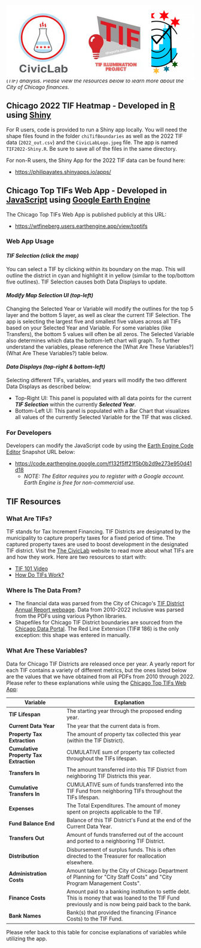 
<div style="position: relative;">
  <img src="docs/images/mcdc.png" width="200" height=200 alt="MCDC Logo" style="position: absolute; right: 0;">
  <img src="docs/images/CivicLabLogo.jpeg" height='200' alt="The CivicLab Logo" style="position: absolute; left: 0;">
</div>

# TIF Analysis - [MCDC](https://sites.northwestern.edu/mcdc/) Project with [The CivicLab](https://www.civiclab.us/) (2023)

_This project was produced through the Metropolitan Chicago Data-science Corps (MCDC) which is a collaboration of non-profit or community organizations and data science students. We worked with The CivicLab to illuminate the City of Chicago finances through Tax Increment Financing (TIF) analysis. Please view the resources below to learn more about the City of Chicago finances._

## Chicago 2022 TIF Heatmap - Developed in [R](https://www.r-project.org/) using [Shiny](https://shiny.posit.co/)

For R users, code is provided to run a Shiny app locally. You will need the shape files found in the folder `chiTifBoundaries` as well as the 2022 TIF data (`2022_out.csv`) and the `CivicLabLogo.jpeg` file. The app is named `TIF2022-Shiny.R`. Be sure to save all of the files in the same directory.

For non-R users, the Shiny App for the 2022 TIF data can be found here:

  - https://philipayates.shinyapps.io/apps/

## Chicago Top TIFs Web App - Developed in [JavaScript](https://developer.mozilla.org/en-US/docs/Web/JavaScript/Reference) using [Google Earth Engine](https://earthengine.google.com/)

The Chicago Top TIFs Web App is published publicly at this URL: 

  - https://wtfineberg.users.earthengine.app/view/toptifs

### Web App Usage

#### **_TIF Selection (click the map)_**
You can select a TIF by clicking within its boundary on the map. This will outline the district in cyan and highlight it in yellow (similar to the top/bottom five outlines). TIF Selection causes both Data Displays to update.

#### **_Modify Map Selection UI (top-left)_**
Changing the Selected Year or Variable will modify the outlines for the top 5 layer and the bottom 5 layer, as well as clear the current TIF Selection. The app is selecting the largest five and smallest five values across all TIFs based on your Selected Year and Variable. For some variables (like Transfers), the bottom 5 values will often be all zeros. The Selected Variable also determines which data the bottom-left chart will graph. To further understand the variables, please reference the [What Are These Variables?](What Are These Variables?) table below.

#### **_Data Displays (top-right & bottom-left)_**
Selecting different TIFs, variables, and years will modify the two different Data Displays as described below:
- Top-Right UI: This panel is populated with all data points for the current **_TIF Selection_** within the currently __*Selected Year*__.
- Bottom-Left UI: This panel is populated with a Bar Chart that visualizes all values of the currently Selected Variable for the TIF that was clicked.

### For Developers

Developers can modify the JavaScript code by using the [Earth Engine Code Editor](https://developers.google.com/earth-engine/guides/playground) Snapshot URL below:

  - https://code.earthengine.google.com/f132f5ff21f5b0b2d9e273e950d41d18
    - _NOTE: The Editor requires you to register with a Google account. Earth Engine is free for non-commercial use._


## TIF Resources

### What Are TIFs?
TIF stands for Tax Increment Financing. TIF Districts are designated by the municipality to capture property taxes for a fixed period of time. The captured property taxes are used to boost development in the designated TIF district. Visit the [The CivicLab](https://www.civiclab.us/) website to read more about what TIFs are and how they work. Here are two resources to start with:
- [TIF 101 Video](https://www.civiclab.us/tif-101/)
- [How Do TIFs Work?](https://www.civiclab.us/tif_illumination_project/how-do-tifs-work/)

### Where Is The Data From?
* The financial data was parsed from the City of Chicago's [TIF District Annual Report webpage](https://www.chicago.gov/city/en/depts/dcd/supp_info/tif-district-annual-reports-2004-present.html). Data from 2010-2022 inclusive was parsed from the PDFs using various Python libraries.
* Shapefiles for Chicago TIF District boundaries are sourced from the [Chicago Data Portal](https://data.cityofchicago.org/browse?q=tif+boundaries&sortBy=last_modified&tags=shapefiles&utf8=%E2%9C%93). The Red Line Extension (TIF# 186) is the only exception: this shape was entered in manually.

### What Are These Variables?

Data for Chicago TIF Districts are released once per year. A yearly report for each TIF contains a variety of different metrics, but the ones listed below are the values that we have obtained from all PDFs from 2010 through 2022. Please refer to these explanations while using the [Chicago Top TIFs Web App](https://wtfineberg.users.earthengine.app/view/toptifs):

| Variable                               | Explanation                                 |
| -------------------------------------- | ------------------------------------------- |
| **TIF Lifespan**                       | The starting year through the proposed ending year. |
| **Current Data Year**                  | The year that the current data is from. |
| **Property Tax Extraction**            | The amount of property tax collected this year (within the TIF District). |
| **Cumulative Property Tax Extraction** | CUMULATIVE sum of property tax collected throughout the TIFs lifespan. |
| **Transfers In**                       | The amount transferred into this TIF District from neighboring TIF Districts this year. |
| **Cumulative Transfers In**            | CUMULATIVE sum of funds transferred into the TIF Fund from neighboring TIFs throughout the TIFs lifespan. |
| **Expenses**                           | The Total Expenditures. The amount of money spent on projects applicable to the TIF. |
| **Fund Balance End**                   | Balance of this TIF District's Fund at the end of the Current Data Year.    |
| **Transfers Out**                      | Amount of funds transferred out of the account and ported to a neighboring TIF District. |
| **Distribution**                       | Disbursement of surplus funds. This is often directed to the Treasurer for reallocation elsewhere.  |
| **Administration Costs**               | Amount taken by the City of Chicago Department of Planning for "City Staff Costs" and "City Program Management Costs". |
| **Finance Costs**                      | Amount paid to a banking institution to settle debt. This is money that was loaned to the TIF Fund previously and is now being paid back to the bank. |
| **Bank Names**                         | Bank(s) that provided the financing (Finance Costs) to the TIF Fund. |

Please refer back to this table for concise explanations of variables while utilizing the app.
